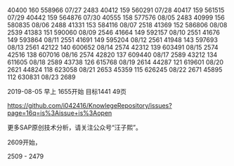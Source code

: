 
40400   160 558966 07/27 2483
40412   159 560291 07/28 
40417   159 561515 07/29
40442   159 564876 07/30
40555   158 577576 08/05 2483
40999   156 580835 08/06 2488
41331   153 584116 08/07 2518
41369   152 586806 08/08 2539 
41383   151 590060 08/09 2546
41664   149 592157 08/10 2551
41676   149 593864 08/11 2551
41691   149 595204 08/12 2561
41948   143 597693 08/13 2561
42122   140 600652 08/14 2574
42312   139 603491 08/15 2574
42516   138 607016 08/16 2574 
42820   137 609440 08/17 2589
43212   134 611605 08/18 2589
43738   126 615768 08/19 2614
44287   121 619601 08/20 2621
44824   118 623058 08/21 2653
45359   115 626245 08/22 2671
45895   112 630831 08/23 2689

2019-08-05 早上 1655开始 目标1441 49页 

https://github.com/i042416/KnowlegeRepository/issues?page=16q=is%3Aissue+is%3Aopen

更多SAP原创技术分析，请关注公众号“汪子熙”。

2609开始，

2509 - 2479 